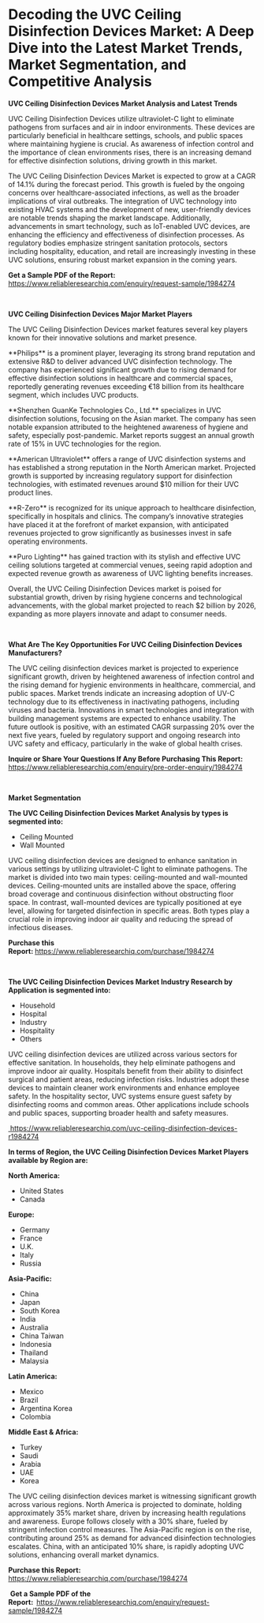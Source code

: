 <p><h1>Decoding the UVC Ceiling Disinfection Devices Market: A Deep Dive into the Latest Market Trends, Market Segmentation, and Competitive Analysis</h1></p><p><strong>UVC Ceiling Disinfection Devices Market Analysis and Latest Trends</strong></p>
<p><p>UVC Ceiling Disinfection Devices utilize ultraviolet-C light to eliminate pathogens from surfaces and air in indoor environments. These devices are particularly beneficial in healthcare settings, schools, and public spaces where maintaining hygiene is crucial. As awareness of infection control and the importance of clean environments rises, there is an increasing demand for effective disinfection solutions, driving growth in this market.</p><p>The UVC Ceiling Disinfection Devices Market is expected to grow at a CAGR of 14.1% during the forecast period. This growth is fueled by the ongoing concerns over healthcare-associated infections, as well as the broader implications of viral outbreaks. The integration of UVC technology into existing HVAC systems and the development of new, user-friendly devices are notable trends shaping the market landscape. Additionally, advancements in smart technology, such as IoT-enabled UVC devices, are enhancing the efficiency and effectiveness of disinfection processes. As regulatory bodies emphasize stringent sanitation protocols, sectors including hospitality, education, and retail are increasingly investing in these UVC solutions, ensuring robust market expansion in the coming years.</p></p>
<p><strong>Get a Sample PDF of the Report:&nbsp;</strong> <a href="https://www.reliableresearchiq.com/enquiry/request-sample/1984274?utm_campaign=3099&utm_medium=2&utm_source=Github&utm_content=ia&utm_term=12042025&utm_id=uvc-ceiling-disinfection-devices">https://www.reliableresearchiq.com/enquiry/request-sample/1984274</a></p>
<p>&nbsp;</p>
<p><strong>UVC Ceiling Disinfection Devices Major Market Players</strong></p>
<p><p>The UVC Ceiling Disinfection Devices market features several key players known for their innovative solutions and market presence. </p><p>**Philips** is a prominent player, leveraging its strong brand reputation and extensive R&D to deliver advanced UVC disinfection technology. The company has experienced significant growth due to rising demand for effective disinfection solutions in healthcare and commercial spaces, reportedly generating revenues exceeding €18 billion from its healthcare segment, which includes UVC products. </p><p>**Shenzhen GuanKe Technologies Co., Ltd.** specializes in UVC disinfection solutions, focusing on the Asian market. The company has seen notable expansion attributed to the heightened awareness of hygiene and safety, especially post-pandemic. Market reports suggest an annual growth rate of 15% in UVC technologies for the region.</p><p>**American Ultraviolet** offers a range of UVC disinfection systems and has established a strong reputation in the North American market. Projected growth is supported by increasing regulatory support for disinfection technologies, with estimated revenues around $10 million for their UVC product lines.</p><p>**R-Zero** is recognized for its unique approach to healthcare disinfection, specifically in hospitals and clinics. The company’s innovative strategies have placed it at the forefront of market expansion, with anticipated revenues projected to grow significantly as businesses invest in safe operating environments.</p><p>**Puro Lighting** has gained traction with its stylish and effective UVC ceiling solutions targeted at commercial venues, seeing rapid adoption and expected revenue growth as awareness of UVC lighting benefits increases.</p><p>Overall, the UVC Ceiling Disinfection Devices market is poised for substantial growth, driven by rising hygiene concerns and technological advancements, with the global market projected to reach $2 billion by 2026, expanding as more players innovate and adapt to consumer needs.</p></p>
<p>&nbsp;</p>
<p><strong>What Are The Key Opportunities For UVC Ceiling Disinfection Devices Manufacturers?</strong></p>
<p><p>The UVC ceiling disinfection devices market is projected to experience significant growth, driven by heightened awareness of infection control and the rising demand for hygienic environments in healthcare, commercial, and public spaces. Market trends indicate an increasing adoption of UV-C technology due to its effectiveness in inactivating pathogens, including viruses and bacteria. Innovations in smart technologies and integration with building management systems are expected to enhance usability. The future outlook is positive, with an estimated CAGR surpassing 20% over the next five years, fueled by regulatory support and ongoing research into UVC safety and efficacy, particularly in the wake of global health crises.</p></p>
<p><strong>Inquire or Share Your Questions If Any Before Purchasing This Report:</strong> <a href="https://www.reliableresearchiq.com/enquiry/pre-order-enquiry/1984274?utm_campaign=3099&utm_medium=2&utm_source=Github&utm_content=ia&utm_term=12042025&utm_id=uvc-ceiling-disinfection-devices">https://www.reliableresearchiq.com/enquiry/pre-order-enquiry/1984274</a></p>
<p>&nbsp;</p>
<p><strong>Market Segmentation</strong></p>
<p><strong>The UVC Ceiling Disinfection Devices Market Analysis by types is segmented into:</strong></p>
<p><ul><li>Ceiling Mounted</li><li>Wall Mounted</li></ul></p>
<p><p>UVC ceiling disinfection devices are designed to enhance sanitation in various settings by utilizing ultraviolet-C light to eliminate pathogens. The market is divided into two main types: ceiling-mounted and wall-mounted devices. Ceiling-mounted units are installed above the space, offering broad coverage and continuous disinfection without obstructing floor space. In contrast, wall-mounted devices are typically positioned at eye level, allowing for targeted disinfection in specific areas. Both types play a crucial role in improving indoor air quality and reducing the spread of infectious diseases.</p></p>
<p><strong>Purchase this Report:&nbsp;</strong><a href="https://www.reliableresearchiq.com/purchase/1984274?utm_campaign=3099&utm_medium=2&utm_source=Github&utm_content=ia&utm_term=12042025&utm_id=uvc-ceiling-disinfection-devices">https://www.reliableresearchiq.com/purchase/1984274</a></p>
<p>&nbsp;</p>
<p><strong>The UVC Ceiling Disinfection Devices Market Industry Research by Application is segmented into:</strong></p>
<p><ul><li>Household</li><li>Hospital</li><li>Industry</li><li>Hospitality</li><li>Others</li></ul></p>
<p><p>UVC ceiling disinfection devices are utilized across various sectors for effective sanitation. In households, they help eliminate pathogens and improve indoor air quality. Hospitals benefit from their ability to disinfect surgical and patient areas, reducing infection risks. Industries adopt these devices to maintain cleaner work environments and enhance employee safety. In the hospitality sector, UVC systems ensure guest safety by disinfecting rooms and common areas. Other applications include schools and public spaces, supporting broader health and safety measures.</p></p>
<p><a href="https://www.reliableresearchiq.com/uvc-ceiling-disinfection-devices-r1984274?utm_campaign=3099&utm_medium=2&utm_source=Github&utm_content=ia&utm_term=12042025&utm_id=uvc-ceiling-disinfection-devices">&nbsp;https://www.reliableresearchiq.com/uvc-ceiling-disinfection-devices-r1984274</a></p>
<p><strong>In terms of Region, the UVC Ceiling Disinfection Devices Market Players available by Region are:</strong></p>
<p>
    <p> <strong> North America: </strong>
        <ul>
            <li>United States</li>
            <li>Canada</li>
        </ul>
        </p> 
    <p> <strong> Europe: </strong>
        <ul>
            <li>Germany</li>
            <li>France</li>
            <li>U.K.</li>
            <li>Italy</li>
            <li>Russia</li>
        </ul>
        </p> 
    <p> <strong> Asia-Pacific: </strong>
        <ul>
            <li>China</li>
            <li>Japan</li>
            <li>South Korea</li>
            <li>India</li>
            <li>Australia</li>
            <li>China Taiwan</li>
            <li>Indonesia</li>
            <li>Thailand</li>
            <li>Malaysia</li>
        </ul>
        </p> 
    <p> <strong> Latin America: </strong>
        <ul>
            <li>Mexico</li>
            <li>Brazil</li>
            <li>Argentina Korea</li>
            <li>Colombia</li>
        </ul>
        </p> 
    <p> <strong> Middle East & Africa: </strong>
        <ul>
            <li>Turkey</li>
            <li>Saudi</li>
            <li>Arabia</li>
            <li>UAE</li>
            <li>Korea</li>
        </ul>
    </p>
    </p>
<p><p>The UVC ceiling disinfection devices market is witnessing significant growth across various regions. North America is projected to dominate, holding approximately 35% market share, driven by increasing health regulations and awareness. Europe follows closely with a 30% share, fueled by stringent infection control measures. The Asia-Pacific region is on the rise, contributing around 25% as demand for advanced disinfection technologies escalates. China, with an anticipated 10% share, is rapidly adopting UVC solutions, enhancing overall market dynamics.</p></p>
<p><strong>Purchase this Report: </strong><a href="https://www.reliableresearchiq.com/purchase/1984274?utm_campaign=3099&utm_medium=2&utm_source=Github&utm_content=ia&utm_term=12042025&utm_id=uvc-ceiling-disinfection-devices">https://www.reliableresearchiq.com/purchase/1984274</a></p>
<p>&nbsp;<strong>Get a Sample PDF of the Report:&nbsp;&nbsp;</strong><a href="https://www.reliableresearchiq.com/enquiry/request-sample/1984274?utm_campaign=3099&utm_medium=2&utm_source=Github&utm_content=ia&utm_term=12042025&utm_id=uvc-ceiling-disinfection-devices">https://www.reliableresearchiq.com/enquiry/request-sample/1984274</a></p>
<p><strong></strong></p>
<p><p></p><p></p><p></p></p>